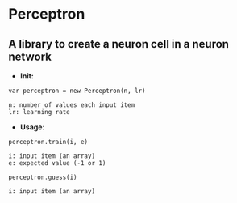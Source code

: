 # Perceptron
## A library to create a neuron cell in a neuron network

+ **Init:**
```
var perceptron = new Perceptron(n, lr)
```

	n: number of values each input item
	lr: learning rate

+ **Usage**:
```
perceptron.train(i, e)
```

	i: input item (an array)
	e: expected value (-1 or 1)
```
perceptron.guess(i)
```

	i: input item (an array)
	




